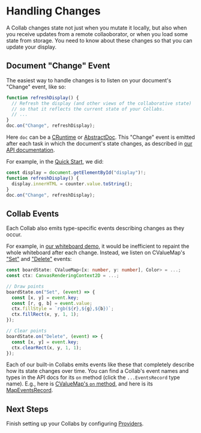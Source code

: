 # Handling Changes

A Collab changes state not just when you mutate it locally, but also when you receive updates from a remote collaoborator, or when you load some state from storage. You need to know about these changes so that you can update your display.

## Document "Change" Event

The easiest way to handle changes is to listen on your document's "Change" event, like so:

```ts
function refreshDisplay() {
  // Refresh the display (and other views of the collaborative state)
  // so that it reflects the current state of your Collabs.
  // ...
}
doc.on("Change", refreshDisplay);
```

Here `doc` can be a [CRuntime](../api/collabs/classes/CRuntime.html) or [AbstractDoc](../api/collabs/classes/AbstractDoc.html). This "Change" event is emitted after each task in which the document's state changes, as described in [our API documentation](../api/collabs/interfaces/RuntimeEventsRecord.html#Change).

For example, in the [Quick Start](../quick_start.html), we did:

```ts
const display = document.getElementById("display")!;
function refreshDisplay() {
  display.innerHTML = counter.value.toString();
}
doc.on("Change", refreshDisplay);
```

## Collab Events

Each Collab also emits type-specific events describing changes as they occur.

For example, in [our whiteboard demo](https://github.com/composablesys/collabs/blob/master/demos/apps/whiteboard/src/main.ts), it would be inefficient to repaint the whole whiteboard after each change. Instead, we listen on CValueMap's ["Set"](../api/collabs/interfaces/MapEventsRecord.html#Set) and ["Delete"](../api/collabs/interfaces/MapEventsRecord.html#Delete) events:

```ts
const boardState: CValueMap<[x: number, y: number], Color> = ...;
const ctx: CanvasRenderingContext2D = ...;

// Draw points
boardState.on("Set", (event) => {
  const [x, y] = event.key;
  const [r, g, b] = event.value;
  ctx.fillStyle = `rgb(${r},${g},${b})`;
  ctx.fillRect(x, y, 1, 1);
});

// Clear points
boardState.on("Delete", (event) => {
  const [x, y] = event.key;
  ctx.clearRect(x, y, 1, 1);
});
```

Each of our built-in Collabs emits events like these that completely describe how its state changes over time. You can find a Collab's event names and types in the API docs for its `on` method (click the `...EventsRecord` type name). E.g., here is [CValueMap's `on` method](../api/collabs/classes/CValueMap.html#on), and here is its [MapEventsRecord](../api/collabs/interfaces/MapEventsRecord.html).

## Next Steps

Finish setting up your Collabs by configuring [Providers](./providers.html).
